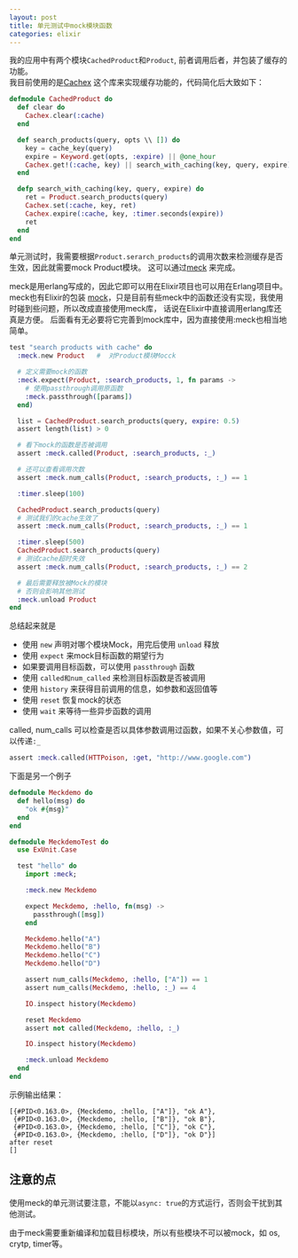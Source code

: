 ```yaml
---
layout: post
title: 单元测试中mock模块函数
categories: elixir
---
```


我的应用中有两个模块`CachedProduct`和`Product`, 前者调用后者，并包装了缓存的功能。  
我目前使用的是[Cachex](https://github.com/zackehh/cachex) 这个库来实现缓存功能的，代码简化后大致如下：


```elixir
defmodule CachedProduct do
  def clear do
    Cachex.clear(:cache)
  end

  def search_products(query, opts \\ []) do
    key = cache_key(query)
    expire = Keyword.get(opts, :expire) || @one_hour
    Cachex.get!(:cache, key) || search_with_caching(key, query, expire)
  end

  defp search_with_caching(key, query, expire) do
    ret = Product.search_products(query)
    Cachex.set(:cache, key, ret)
    Cachex.expire(:cache, key, :timer.seconds(expire))
    ret
  end
end
```

单元测试时，我需要根据`Product.serarch_products`的调用次数来检测缓存是否生效，因此就需要mock Product模块。 这可以通过[meck](https://github.com/eproxus/meck) 来完成。 

meck是用erlang写成的，因此它即可以用在Elixir项目也可以用在Erlang项目中。 meck也有Elixir的包装 [mock](https://github.com/jjh42/mock)，只是目前有些meck中的函数还没有实现，我使用时碰到些问题，所以改成直接使用meck库， 话说在Elixir中直接调用erlang库还真是方便。 后面看有无必要将它完善到mock库中，因为直接使用:meck也相当地简单。


```elixir
test "search products with cache" do
  :meck.new Product   #  对Product模块Mocck

  # 定义需要mock的函数
  :meck.expect(Product, :search_products, 1, fn params ->
    # 使用passthrough调用原函数
    :meck.passthrough([params])
  end)

  list = CachedProduct.search_products(query, expire: 0.5)
  assert length(list) > 0

  # 看下mock的函数是否被调用
  assert :meck.called(Product, :search_products, :_)

  # 还可以查看调用次数
  assert :meck.num_calls(Product, :search_products, :_) == 1

  :timer.sleep(100)

  CachedProduct.search_products(query)
  # 测试我们的cache生效了
  assert :meck.num_calls(Product, :search_products, :_) == 1

  :timer.sleep(500)
  CachedProduct.search_products(query)
  # 测试cache超时失效
  assert :meck.num_calls(Product, :search_products, :_) == 2

  # 最后需要释放被Mock的模块
  # 否则会影响其他测试
  :meck.unload Product
end
```

总结起来就是

- 使用 `new` 声明对哪个模块Mock，用完后使用 `unload` 释放
- 使用 `expect` 来mock目标函数的期望行为
- 如果要调用目标函数，可以使用 `passthrough` 函数
- 使用 `called和num_called` 来检测目标函数是否被调用
- 使用 `history` 来获得目前调用的信息，如参数和返回值等
- 使用 `reset` 恢复mock的状态
- 使用 `wait` 来等待一些异步函数的调用

called, num_calls 可以检查是否以具体参数调用过函数，如果不关心参数值，可以传递`:_`

```elixir
assert :meck.called(HTTPoison, :get, "http://www.google.com")
```

下面是另一个例子

```elixir
defmodule Meckdemo do
  def hello(msg) do
    "ok #{msg}"
  end
end
```

```elixir
defmodule MeckdemoTest do
  use ExUnit.Case

  test "hello" do
    import :meck;

    :meck.new Meckdemo

    expect Meckdemo, :hello, fn(msg) ->
      passthrough([msg])
    end

    Meckdemo.hello("A")
    Meckdemo.hello("B")
    Meckdemo.hello("C")
    Meckdemo.hello("D")

    assert num_calls(Meckdemo, :hello, ["A"]) == 1
    assert num_calls(Meckdemo, :hello, :_) == 4

    IO.inspect history(Meckdemo)

    reset Meckdemo
    assert not called(Meckdemo, :hello, :_)

    IO.inspect history(Meckdemo)

    :meck.unload Meckdemo
  end
end
```

示例输出结果：

```shell
[{#PID<0.163.0>, {Meckdemo, :hello, ["A"]}, "ok A"},
 {#PID<0.163.0>, {Meckdemo, :hello, ["B"]}, "ok B"},
 {#PID<0.163.0>, {Meckdemo, :hello, ["C"]}, "ok C"},
 {#PID<0.163.0>, {Meckdemo, :hello, ["D"]}, "ok D"}]
after reset
[]
```


## 注意的点

使用meck的单元测试要注意，不能以`async: true`的方式运行，否则会干扰到其他测试。

由于meck需要重新编译和加载目标模块，所以有些模块不可以被mock，如 os, crytp, timer等。

